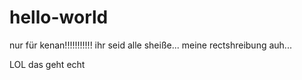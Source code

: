 # hello-world
nur für kenan!!!!!!!!!!!
ihr seid alle sheiße...
meine rectshreibung auh...










LOL das geht echt
